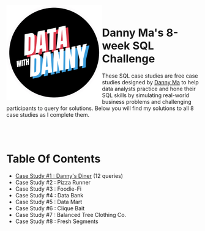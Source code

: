 <a href="https://8weeksqlchallenge.com/"> <img align="left" width="250" height="250" src="https://github.com/ChrisF03/Danny-Ma-SQL-Case-Studies-/blob/main/data-with-danny-logo-removebg-preview.png"></a>
<br>
# Danny Ma's 8-week SQL Challenge 
These SQL case studies are free case studies designed by [Danny Ma](https://8weeksqlchallenge.com/) to help data analysts practice and hone their SQL skills by simulating real-world business problems and challenging participants to query for solutions. Below you will find my solutions to all 8 case studies as I complete them.
<br>
<br>
<br>
<br>
# Table Of Contents
* [Case Study #1 : Danny's Diner](https://github.com/ChrisF03/Danny-Ma-SQL-Case-Studies-/tree/main/Solutions/Case%20Study%20%231%20-%20Danny%E2%80%99s%20Diner) (12 queries)
* Case Study #2 : Pizza Runner
* Case Study #3 : Foodie-Fi
* Case Study #4 : Data Bank
* Case Study #5 : Data Mart
* Case Study #6 : Clique Bait
* Case Study #7 : Balanced Tree Clothing Co.
* Case Study #8 : Fresh Segments
